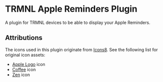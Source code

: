 # TRMNL Apple Reminders Plugin

A plugin for TRMNL devices to be able to display your Apple Reminders.

## Attributions

The icons used in this plugin originate from [Icons8](https://icons8.com).
See the following list for original icon assets:

- [Apple Logo](https://icons8.com/icon/95294/apple-inc) icon
- [Coffee](https://icons8.com/icon/26401/coffee) icon
- [Zen](https://icons8.com/icon/9808/guru) icon
